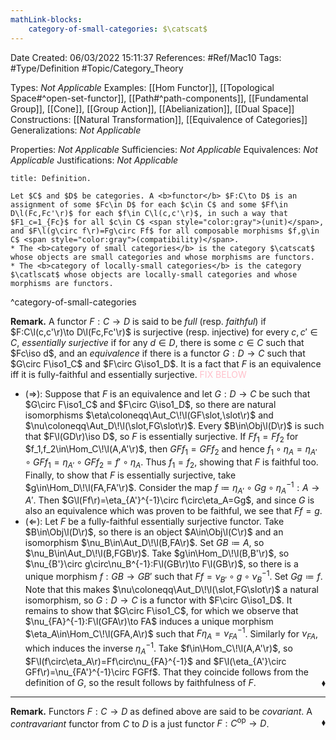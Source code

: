 ```yaml
---
mathLink-blocks:
    category-of-small-categories: $\catscat$
---
```


<div class="topSpace"></div>

Date Created: 06/03/2022 15:11:37
References: #Ref/Mac10
Tags: #Type/Definition #Topic/Category_Theory

Types: <i>Not Applicable</i>
Examples: [[Hom Functor]], [[Topological Space#^open-set-functor]], [[Path#^path-components]], [[Fundamental Group]], [[Cone]], [[Group Action]], [[Abelianization]], [[Dual Space]]
Constructions: [[Natural Transformation]], [[Equivalence of Categories]]
Generalizations: <i>Not Applicable</i>

Properties: <i>Not Applicable</i>
Sufficiencies: <i>Not Applicable</i>
Equivalences: <i>Not Applicable</i>
Justifications: <i>Not Applicable</i>

``` ad-Definition
title: Definition.

Let $C$ and $D$ be categories. A <b>functor</b> $F:C\to D$ is an assignment of some $Fc\in D$ for each $c\in C$ and some $Ff\in D\l(Fc,Fc'\r)$ for each $f\in C\l(c,c'\r)$, in such a way that $F1_c=1_{Fc}$ for all $c\in C$ <span style="color:gray">(unit)</span>, and $F\l(g\circ f\r)=Fg\circ Ff$ for all composable morphisms $f,g\in C$ <span style="color:gray">(compatibility)</span>.
* The <b>category of small categories</b> is the category $\catscat$ whose objects are small categories and whose morphisms are functors.
* The <b>category of locally-small categories</b> is the category $\catlscat$ whose objects are locally-small categories and whose morphisms are functors.

```
^category-of-small-categories

<b>Remark.</b> A functor $F:C\to D$ is said to be <i>full</i> (resp. <i>faithful</i>) if $F:C\l(c,c'\r)\to D\l(Fc,Fc'\r)$ is surjective (resp. injective) for every $c,c'\in C$, <i>essentially surjective</i> if for any $d\in D$, there is some $c\in C$ such that $Fc\iso d$, and an <i>equivalence</i> if there is a functor $G:D\to C$ such that $G\circ F\iso1_C$ and $F\circ G\iso1_D$. It is a fact that $F$ is an equivalence iff it is fully-faithful and essentially surjective. <span style="color:pink">FIX BELOW</span>
* ($\Rightarrow$): Suppose that $F$ is an equivalence and let $G:D\to C$ be such that $G\circ F\iso1_C$ and $F\circ G\iso1_D$, so there are natural isomorphisms $\eta\coloneqq\Aut_C\!\l(GF\slot,\slot\r)$ and $\nu\coloneqq\Aut_D\!\l(\slot,FG\slot\r)$. Every $B\in\Obj\l(D\r)$ is such that $F\l(GD\r)\iso D$, so $F$ is essentially surjective. If $Ff_1=Ff_2$ for $f_1,f_2\in\Hom_C\!\l(A,A'\r)$, then $GFf_1=GFf_2$ and hence $f_1\circ\eta_A=\eta_{A'}\circ GFf_1=\eta_{A'}\circ GFf_2=f'\circ\eta_A$. Thus $f_1=f_2$, showing that $F$ is faithful too. Finally, to show that $F$ is essentially surjective, take $g\in\Hom_D\!\l(FA,FA'\r)$. Consider the map $f\coloneqq\eta_{A'}\circ Gg\circ\eta_A^{-1}:A\to A'$. Then $G\l(Ff\r)=\eta_{A'}^{-1}\circ f\circ\eta_A=Gg$, and since $G$ is also an equivalence which was proven to be faithful, we see that $Ff=g$.
* ($\Leftarrow$): Let $F$ be a fully-faithful essentially surjective functor. Take $B\in\Obj\l(D\r)$, so there is an object $A\in\Obj\l(C\r)$ and an isomorphism $\nu_B\in\Aut_D\!\l(B,FA\r)$. Set $GB\coloneqq A$, so $\nu_B\in\Aut_D\!\l(B,FGB\r)$. Take $g\in\Hom_D\!\l(B,B'\r)$, so $\nu_{B'}\circ g\circ\nu_B^{-1}:F\l(GB\r)\to F\l(GB\r)$, so there is a unique morphism $f:GB\to GB'$ such that $Ff=\nu_{B'}\circ g\circ\nu_B^{-1}$. Set $Gg\coloneqq f$. Note that this makes $\nu\coloneqq\Aut_D\!\l(\slot,FG\slot\r)$ a natural isomorphism, so $G:D\to C$ is a functor with $F\circ G\iso1_D$. It remains to show that $G\circ F\iso1_C$, for which we observe that $\nu_{FA}^{-1}:F\l(GFA\r)\to FA$ induces a unique morphism $\eta_A\in\Hom_C\!\l(GFA,A\r)$ such that $F\eta_A=\nu_{FA}^{-1}$. Similarly for $\nu_{FA}$, which induces the inverse $\eta_A^{-1}$. Take $f\in\Hom_C\!\l(A,A'\r)$, so $F\l(f\circ\eta_A\r)=Ff\circ\nu_{FA}^{-1}$ and $F\l(\eta_{A'}\circ GFf\r)=\nu_{FA'}^{-1}\circ FGFf$. That they coincide follows from the definition of $G$, so the result follows by faithfulness of $F$.<span style="float:right;">$\blacklozenge$</span>

---

<b>Remark.</b> Functors $F:C\to D$ as defined above are said to be <i>covariant</i>. A <i>contravariant</i> functor from $C$ to $D$ is a just functor $F:C^\textrm{op}\to D$.<span style="float:right;">$\blacklozenge$</span>
